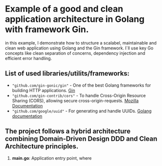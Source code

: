 # Example of a good and clean application architecture in Golang with framework Gin.

in this example, I demonstrate how to structure a scalabel, maintainable and clean web application using Golang and the Gin framework. I`ll use key Go concepts like clean separation of concerns, dependency injection and efficient error handling.

## List of used libraries/utilits/frameworks:
* ```"github.com/gin-gonic/gin"``` - One of the best Golang frameworks for building HTTP applications. <a href="https://gin-gonic.com/">Gin</a>
* ```"github.com/gin-contrib/cors"``` - To handle Cross-Origin Resource Sharing (CORS), allowing secure cross-origin-requests. <a href="https://developer.mozilla.org/en-US/docs/Web/HTTP/CORS">Mozilla Documentation</a>
* ```"github.com/google/uuid"``` - For generating and handle UUIDs. <a href="https://pkg.go.dev/github.com/google/uuid">Golang documentation</a>

## The project follows a hybrid architecture combining **Domain-Driven Design DDD** and **Clean Architecture** principles.
1. **main.go**: Application entry point, where
